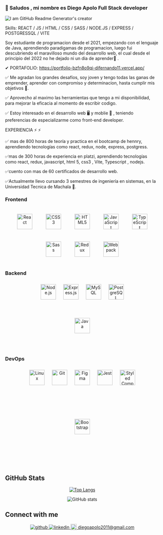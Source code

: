 ### 👋 Saludos , mi nombre es Diego Apolo Full Stack developer

![I am GitHub Readme Generator's creator](https://res.cloudinary.com/drkv8ebxx/image/upload/v1667928935/Images/x1bm9nxxpfhmpbbflgor.gif)


Skills:  REACT / JS / HTML / CSS / SASS / NODE.JS / EXPRESS / POSTGRESSQL / VITE

Soy estudiante de programacion desde el 2021, empezando con el lenguaje de Java, aprendiendo paradigamas de programacion, luego fui descubriendo el maravilloso mundo del desarrollo web, el cual desde el principio del 2022 no he dejado ni un dia de aprender💪 . 

✔ PORTAFOLIO: https://portfolio-bzfn8o9qi-difernando11.vercel.app/


✅ Me agradan los grandes desafíos, soy joven y tengo todas las ganas de emprender, aprender con compromiso y determinacion, hasta cumplir mis objetivos 🚀.

✅ Aprovecho al maximo las herramientas que tengo a mi disponibilidad, para mejorar la eficacia al momento de escribir codigo.

✅ Estoy interesado en el desarrollo web 🖥️ y moblie 📱 , teniendo preferencias de especializarme como front-end developer.

EXPERIENCIA ⚡ ⚡ 

✅ mas de 800 horas de teoría y practica en el bootcamp de hennry, aprendiendo tecnologías como react, redux, node, express, postgress.

✅mas de 300 horas de experiencia en platzi, aprendiendo tecnologías como react, redux, javascript, html 5, css3 , Vite, Typescript , nodejs.

✅cuento con mas de 60 certificados de desarrollo web.

✅Actualmente llevo cursando 3 semestres de ingeniería en sistemas, en la Universidad Tecnica de Machala  🚀.





### Frontend  
<div align="center">  
<a href="https://reactjs.org/" target="_blank"><img style="margin: 20px" src="https://profilinator.rishav.dev/skills-assets/react-original-wordmark.svg" alt="React" height="50" /></a>  
<a href="https://www.w3schools.com/css/" target="_blank"><img style="margin: 20px" src="https://profilinator.rishav.dev/skills-assets/css3-original-wordmark.svg" alt="CSS3" height="50" /></a>  
<a href="https://en.wikipedia.org/wiki/HTML5" target="_blank"><img style="margin: 20px" src="https://profilinator.rishav.dev/skills-assets/html5-original-wordmark.svg" alt="HTML5" height="50" /></a>  
<a href="https://www.javascript.com/" target="_blank"><img style="margin: 20px" src="https://profilinator.rishav.dev/skills-assets/javascript-original.svg" alt="JavaScript" height="50" /></a>  
<a href="https://www.typescriptlang.org/" target="_blank"><img style="margin: 20px" src="https://profilinator.rishav.dev/skills-assets/typescript-original.svg" alt="TypeScript" height="50" /></a>  
<a href="https://sass-lang.com/" target="_blank"><img style="margin: 20px" src="https://profilinator.rishav.dev/skills-assets/sass-original.svg" alt="Sass" height="50" /></a>  
<a href="https://redux.js.org/" target="_blank"><img style="margin: 20px" src="https://profilinator.rishav.dev/skills-assets/redux-original.svg" alt="Redux" height="50" /></a>  
<a href="https://webpack.js.org/" target="_blank"><img style="margin: 20px" src="https://profilinator.rishav.dev/skills-assets/webpack-original.svg" alt="Webpack" height="50" /></a>  
</div>




### Backend  
<div align="center" gap="50px">  
<a href="https://nodejs.org/" target="_blank"><img style="margin: 10px" src="https://profilinator.rishav.dev/skills-assets/nodejs-original-wordmark.svg" alt="Node.js" height="50" /></a>  
<a href="https://expressjs.com/" target="_blank"><img style="margin: 10px" src="https://profilinator.rishav.dev/skills-assets/express-original-wordmark.svg" alt="Express.js" height="50" /></a>  
<a href="https://www.mysql.com/" target="_blank"><img style="margin: 10px" src="https://profilinator.rishav.dev/skills-assets/mysql-original-wordmark.svg" alt="MySQL" height="50" /></a>  
<a href="https://www.postgresql.org/" target="_blank"><img style="margin: 10px" src="https://profilinator.rishav.dev/skills-assets/postgresql-original-wordmark.svg" alt="PostgreSQL" height="50" /></a>  
<a  style="margin: 50px" href="https://www.java.com/" target="_blank"><img style="margin: 50px" src="https://profilinator.rishav.dev/skills-assets/java-original-wordmark.svg" alt="Java" height="50" /></a>  
</div>


### DevOps  
<div align="center" style="margin-bottom: 25px;">  
<a href="https://www.linux.org/" target="_blank"><img style="margin: 10px" src="https://profilinator.rishav.dev/skills-assets/linux-original.svg" alt="Linux" height="50" /></a>  
<a href="https://github.com/" target="_blank"><img style="margin: 10px" src="https://profilinator.rishav.dev/skills-assets/git-scm-icon.svg" alt="Git" height="50" /></a>  
<a href="https://www.figma.com/" target="_blank"><img style="margin: 10px" src="https://profilinator.rishav.dev/skills-assets/figma-icon.svg" alt="Figma" height="50" /></a>  
<a href="https://www.jestjs.io/" target="_blank"><img style="margin: 10px" src="https://profilinator.rishav.dev/skills-assets/jest.svg" alt="Jest" height="50" /></a>  
<a href="https://styled-components.com/" target="_blank"><img style="margin: 10px" src="https://profilinator.rishav.dev/skills-assets/styled-components.png" alt="Styled Components" height="50" /></a>  
<a href="https://getbootstrap.com/docs/3.4/javascript/" target="_blank"><img style="margin: 100px" src="https://profilinator.rishav.dev/skills-assets/bootstrap-plain.svg" alt="Bootstrap" height="50" /></a>  
</div>

## GitHub Stats

<div align="center">
  
[![Top Langs](https://github-readme-stats.vercel.app/api/top-langs/?username=Difernando11)](https://github.com/anuraghazra/github-readme-stats)

![GitHub stats](https://github-readme-stats.vercel.app/api?username=Difernando11&show_icons=true)  
    
</div>

## Connect with me  

<div align="center">
<a href="https://github.com/rishavanand" target="_blank">
<img src=https://img.shields.io/badge/github-%2324292e.svg?&style=for-the-badge&logo=github&logoColor=white alt=github style="margin-bottom: 5px;" />
</a>
<a href="https://linkedin.com/in/rishavanand" target="_blank">
<img src=https://img.shields.io/badge/linkedin-%231E77B5.svg?&style=for-the-badge&logo=linkedin&logoColor=white alt=linkedin style="margin-bottom: 5px;" />
</a> 
  <a align="center" href="https://linkedin.com/in/rishavanand" target="_blank">
<img align="center" src=https://cdn-icons-png.flaticon.com/512/281/281769.png alt=linkedin style="margin-bottom: 5px;" height="20" width="20" />
    <span align="center">diegoapolo2011@gmail.com<span/>
</a> 
</div>  
